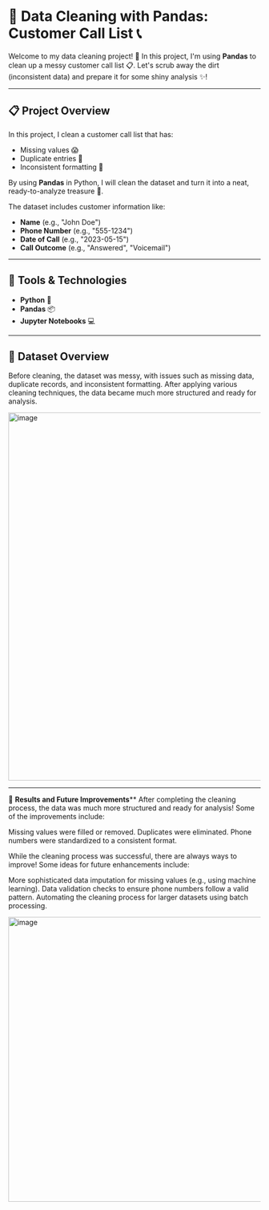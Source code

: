 # 🧹 **Data Cleaning with Pandas: Customer Call List** 📞

Welcome to my data cleaning project! 🎉 In this project, I'm using **Pandas** to clean up a messy customer call list 📋. Let's scrub away the dirt (inconsistent data) and prepare it for some shiny analysis ✨!

---

## 📋 **Project Overview**
In this project, I clean a customer call list that has:
- Missing values 😱
- Duplicate entries 🙅
- Inconsistent formatting 😬

By using **Pandas** in Python, I will clean the dataset and turn it into a neat, ready-to-analyze treasure 🧳.

The dataset includes customer information like:
- **Name** (e.g., "John Doe")
- **Phone Number** (e.g., "555-1234")
- **Date of Call** (e.g., "2023-05-15")
- **Call Outcome** (e.g., "Answered", "Voicemail")

---

## 🔨 **Tools & Technologies**
- **Python** 🐍
- **Pandas** 📦
- **Jupyter Notebooks** 💻

---

## 🔑 **Dataset Overview**

Before cleaning, the dataset was messy, with issues such as missing data, duplicate records, and inconsistent formatting. After applying various cleaning techniques, the data became much more structured and ready for analysis.

<img width="734" alt="image" src="https://github.com/user-attachments/assets/4efd7543-4be1-4b91-adb8-580f942f7a01" />


---






🚀 **Results and Future Improvements****
After completing the cleaning process, the data was much more structured and ready for analysis! Some of the improvements include:

Missing values were filled or removed.
Duplicates were eliminated.
Phone numbers were standardized to a consistent format.

While the cleaning process was successful, there are always ways to improve! Some ideas for future enhancements include:

More sophisticated data imputation for missing values (e.g., using machine learning).
Data validation checks to ensure phone numbers follow a valid pattern.
Automating the cleaning process for larger datasets using batch processing.


<img width="568" alt="image" src="https://github.com/user-attachments/assets/6af57b4f-6569-4427-93db-756523a9ce28" />
